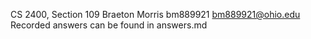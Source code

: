 CS 2400, Section 109
Braeton Morris
bm889921
bm889921@ohio.edu
Recorded answers can be found in answers.md
